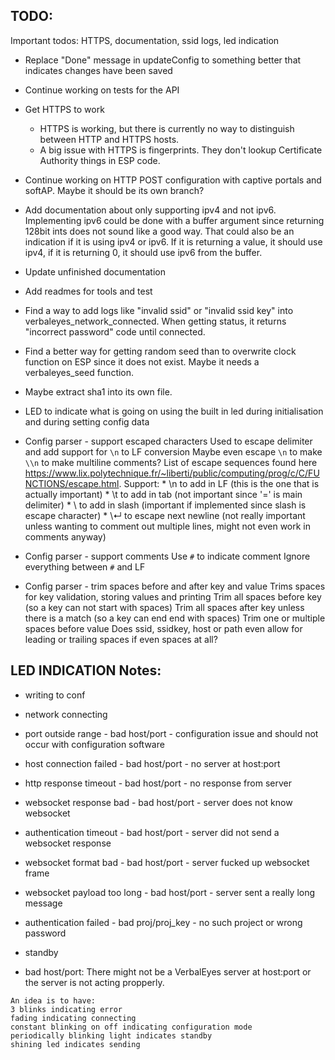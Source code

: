 ## TODO:
Important todos: HTTPS, documentation, ssid logs, led indication

* Replace "Done" message in updateConfig to something better that indicates changes have been saved

* Continue working on tests for the API

* Get HTTPS to work
	* HTTPS is working, but there is currently no way to distinguish between HTTP and HTTPS hosts.
	* A big issue with HTTPS is fingerprints. They don't lookup Certificate Authority things in ESP code.

* Continue working on HTTP POST configuration with captive portals and softAP. Maybe it should be its own branch?

* Add documentation about only supporting ipv4 and not ipv6. Implementing ipv6 could be done with a buffer argument since returning 128bit ints does not sound like a good way. That could also be an indication if it is using ipv4 or ipv6. If it is returning a value, it should use ipv4, if it is returning 0, it should use ipv6 from the buffer.

* Update unfinished documentation

* Add readmes for tools and test

* Find a way to add logs like "invalid ssid" or "invalid ssid key" into verbaleyes_network_connected.
	When getting status, it returns "incorrect password" code until connected.

* Find a better way for getting random seed than to overwrite clock function on ESP since it does not exist. Maybe it needs a verbaleyes_seed function.

* Maybe extract sha1 into its own file.

* LED to indicate what is going on using the built in led during initialisation and during setting config data

* Config parser - support escaped characters
	Used to escape delimiter and add support for `\n` to LF conversion
	Maybe even escape `\n` to make `\\n` to make multiline comments?
	List of escape sequences found here https://www.lix.polytechnique.fr/~liberti/public/computing/prog/c/C/FUNCTIONS/escape.html. Support:
	 	* \n to add in LF (this is the one that is actually important)
		* \t to add in tab (not important since '=' is main delimiter)
		* \\ to add in slash (important if implemented since slash is escape character)
		* \↵ to escape next newline (not really important unless wanting to comment out multiple lines, might not even work in comments anyway)

* Config parser - support comments
	Use `#` to indicate comment
	Ignore everything between `#` and LF

* Config parser - trim spaces before and after key and value
	Trims spaces for key validation, storing values and printing
	Trim all spaces before key (so a key can not start with spaces)
	Trim all spaces after key unless there is a match (so a key can end end with spaces)
	Trim one or multiple spaces before value
	Does ssid, ssidkey, host or path even allow for leading or trailing spaces if even spaces at all?

## LED INDICATION Notes:
   * writing to conf

   * network connecting

   * port outside range			- bad host/port		-	configuration issue and should not occur with configuration software
   * host connection failed		- bad host/port		-	no server at host:port
   * http response timeout		- bad host/port		-	no response from server
   * websocket response bad		- bad host/port		-	server does not know websocket
   * authentication timeout		- bad host/port		-	server did not send a websocket response
   * websocket format bad		- bad host/port		-	server fucked up websocket frame
   * websocket payload too long	- bad host/port		-	server sent a really long message

   * authentication failed		- bad proj/proj_key	-	no such project or wrong password

   * standby

   * bad host/port: There might not be a VerbalEyes server at host:port or the server is not acting propperly.


	An idea is to have:
	3 blinks indicating error
	fading indicating connecting
	constant blinking on off indicating configuration mode
	periodically blinking light indicates standby
	shining led indicates sending
